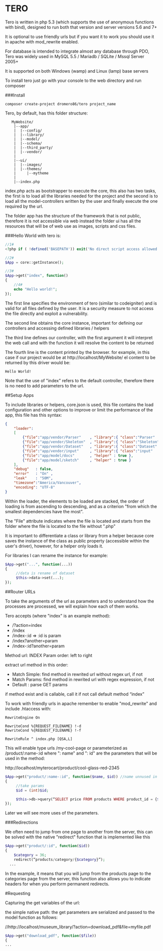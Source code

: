 # TERO

Tero is written in php 5.3 (which supports the use of anonymous functions with bind), designed to run both that version and server versions 5.6 and 7+

It is optional to use friendly urls but if you want it to work you should use it in apache with mod_rewrite enabled.

For database is intended to integrate almost any database through PDO, Tero was widely used in MySQL 5.5 / Mariadb / SQLite / Mssql Server 2005+

It is supported on both Windows (wamp) and Linux (lamp) base servers

To install tero just go with your console to the web directory and run composer

###Install

```
composer create-project dromero86/tero project_name
```

Tero, by default, has this folder structure:

```
   MyWebsite/
	|--app/
	|  |--config/
	|  |--library/
	|  |--model/
	|  |--schema/
	|  |--third_party/
	|  |--vendor/
	|
	|--ui/
	|  |--images/
	|  |--themes/
	|     |--mytheme
	|
	|--index.php
```

index.php acts as bootstrapper to execute the core, this also has two tasks, the first is to load all the libraries needed for the project and the second is to load all the model-controllers written by the user and finally execute the one required by the url.

The folder app has the structure of the framework that is not public, therefore it is not accessible via web instead the folder ui has all the resources that will be of web use as images, scripts and css files.

###Hello World with tero is:

```php
//1#
<?php if ( !defined('BASEPATH')) exit('No direct script access allowed');

//2# 
$App = core::getInstance();  

//3# 
$App->get("index", function()
{    
    //4# 
    echo "Hello world!";
});
```
The first line specifies the environment of tero (similar to codeigniter) and is valid for all files defined by the user. It is a security measure to not access the file directly and exploit a vulnerability.

The second line obtains the core instance, important for defining our controllers and accessing defined libraries / helpers

The third line defines our controller, with the first argument it will interpret the web call and with the function it will resolve the content to be returned

The fourth line is the content printed by the browser. for example, in this case if our project would be at http://localhost/MyWebsite/  el
content to be returned by this driver would be:

```
Hello World!
```

Note that the use of "index" refers to the default controller, therefore there is no need to add parameters to the url.

##Setup Apps

To include libraries or helpers, core.json is used, this file contains the load configuration and other options to improve or limit the performance of the app, this file has this syntax:

```json
{
    "loader":
    [
        {"file":"app/vendor/Parser"    , "library":{ "class":"Parser"   , "rename":"parser" } },
        {"file":"app/vendor/Skeleton"  , "library":{ "class":"Skeleton" , "rename":"view"   } },
        {"file":"app/vendor/Dataset"   , "library":{ "class":"Dataset"  , "rename":"data"   } },
        {"file":"app/vendor/input"     , "library":{ "class":"input"    , "rename":"input"  } },
        {"file":"app/model/docs"       , "helper" : true },
        {"file":"app/model/sketch"     , "helper" : true }  
    ],
    "debug"   : false,
    "error"   : "On" ,
    "leak"    : "50M",
    "timezone":"America/Vancouver",
    "encoding": "UTF-8" 
}
```
Within the loader, the elements to be loaded are stacked, the order of loading is from ascending to descending, and as a criterion "from which the smallest dependencies have the most".

The "File" attribute indicates where the file is located and starts from the folder where the file is located to the file without ".php"
 
It is important to differentiate a class or library from a helper because core saves the instance of the class as public property (accessible within the user's driver), however, for a helper only loads it.

For libraries I can rename the instance for example:

```php
$App->get("...", function(...))
{
     //data is rename of dataset
     $this->data->set(...);
});
```

##Router URLs

To take the arguments of the url as parameters and to understand how the processes are processed, we will explain how each of them works.

Tero accepts (where "index" is an example method):

- /?action=index
- /index
- /index-:id => :id is param
- /index?another=param
- /index-:id?another=param


Method url: INDEX
Param order: left to right

extract url method in this order:
- Match Simple: find method in rewrited url without regex url, if not
- Match Params: find method in rewrited url with regex expression, if not
- Default     : parse GET params

if method exist and is callable, call it 
if not call default method “index”

To work with friendly urls in apache remember to enable "mod_rewrite" and include .htaccess with:

```
RewriteEngine On

RewriteCond %{REQUEST_FILENAME} !-d
RewriteCond %{REQUEST_FILENAME} !-f

RewriteRule ^ index.php [QSA,L]
```

This will enable type urls
/my-cool-page or parameterized as
/product/:name-:id where ": name" and ": id" are the parameters that will be used in the method:

http://localhost/myterocart/product/cool-glass-red-2345

```php 
$App->get("product/:name-:id", function($name, $id)) //name unnused in the example
{
     //take params
     $id = (int)$id; 

     $this->db->query(“SELECT price FROM products WHERE product_id = {$id}”);
});
```

Later we will see more uses of the parameters.

###Redirections

We often need to jump from one page to another from the server, this can be solved with the native "redirect" function that is implemented like this

```php
$App->get("product/:id", function($id)) 
{
	$category = 36;
	redirect(“products/category/{$category}”);
  ...
```
In the example, it means that you will jump from the products page to the categories page from the server, this function also allows you to indicate headers for when you perform permanent redirects.

#Requesting

Capturing the get variables of the url:

the simple native path: the get parameters are serialized and passed to the model function as follows:

//http://localhost/museum_library/?action=download_pdf&file=myfile.pdf

```php
$App->get("download_pdf", function($file)) 
{
...
```



